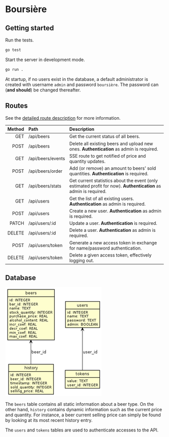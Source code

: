 # Boursière

## Getting started

Run the tests.

```sh
go test
```

Start the server in development mode.

```sh
go run .
```

At startup, if no users exist in the database, a default administrator is created with username `admin` and password `boursière`. The password can (**and should**) be changed thereafter.

## Routes

See the [detailed route description](./doc/routes.md) for more information.

| Method | Path              | Description                                                                                                      |
| -----: | :---------------- | :--------------------------------------------------------------------------------------------------------------- |
|    GET | /api/beers        | Get the current status of all beers.                                                                             |
|   POST | /api/beers        | Delete all existing beers and upload new ones. **Authentication** as admin is required.                          |
|    GET | /api/beers/events | SSE route to get notified of price and quantity updates.                                                         |
|   POST | /api/beers/order  | Add (or remove) an amount to beers' sold quantities. **Authentication** is required.                             |
|    GET | /api/beers/stats  | Get current statistics about the event (only estimated profit for now). **Authentication** as admin is required. |
|    GET | /api/users        | Get the list of all existing users. **Authentication** as admin is required.                                     |
|   POST | /api/users        | Create a new user. **Authentication** as admin is required.                                                      |
|  PATCH | /api/users/:id    | Update a user. **Authentication** is required.                                                                   |
| DELETE | /api/users/:id    | Delete a user. **Authentication** as admin is required.                                                          |
|   POST | /api/users/token  | Generate a new access token in exchange for name/password authentication.                                        |
| DELETE | /api/users/token  | Delete a given access token, effectively logging out.                                                            |

## Database

![Database schema](./doc/db.png)

The `beers` table contains all static information about a beer type. On the other hand, `history` contains dynamic information such as the current price and quantity. For instance, a beer current selling price can simply be found by looking at its most recent history entry.

The `users` and `tokens` tables are used to authenticate accesses to the API.
